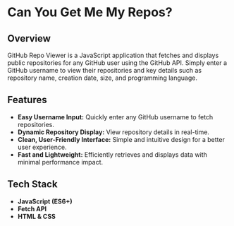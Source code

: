 # Can You Get Me My Repos?

## Overview

GitHub Repo Viewer is a JavaScript application that fetches and displays public repositories for any GitHub user using the GitHub API. Simply enter a GitHub username to view their repositories and key details such as repository name, creation date, size, and programming language.

## Features

- **Easy Username Input:** Quickly enter any GitHub username to fetch repositories.
- **Dynamic Repository Display:** View repository details in real-time.
- **Clean, User-Friendly Interface:** Simple and intuitive design for a better user experience.
- **Fast and Lightweight:** Efficiently retrieves and displays data with minimal performance impact.

## Tech Stack

- **JavaScript (ES6+)**
- **Fetch API**
- **HTML & CSS**
